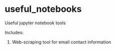 # useful_notebooks
Useful jupyter notebook tools

Includes:
1. Web-scraping tool for email contact information
